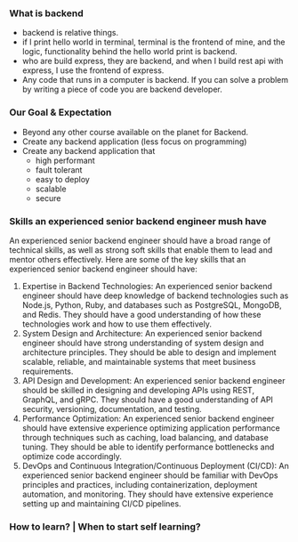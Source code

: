 ### What is backend

- backend is relative things.
- if I print hello world in terminal, terminal is the frontend of mine, and the logic, functionality behind the hello world print is backend.
- who are build express, they are backend, and when I build rest api with express, I use the frontend of express.
- Any code that runs in a computer is backend. If you can solve a problem by writing a piece of code you are backend developer.

### Our Goal & Expectation

- Beyond any other course available on the planet for Backend.
- Create any backend application (less focus on programming)
- Create any backend application that
  - high performant
  - fault tolerant
  - easy to deploy
  - scalable
  - secure

### Skills an experienced senior backend engineer mush have

An experienced senior backend engineer should have a broad range of technical skills, as well as strong soft skills that enable them to lead and mentor others effectively. Here are some of the key skills that an experienced senior backend engineer should have:

1. Expertise in Backend Technologies: An experienced senior backend engineer should have deep knowledge of backend technologies such as Node.js, Python, Ruby, and databases such as PostgreSQL, MongoDB, and Redis. They should have a good understanding of how these technologies work and how to use them effectively.
2. System Design and Architecture: An experienced senior backend engineer should have strong understanding of system design and architecture principles. They should be able to design and implement scalable, reliable, and maintainable systems that meet business requirements.
3. API Design and Development: An experienced senior backend engineer should be skilled in designing and developing APIs using REST, GraphQL, and gRPC. They should have a good understanding of API security, versioning, documentation, and testing.
4. Performance Optimization: An experienced senior backend engineer should have extensive experience optimizing application performance through techniques such as caching, load balancing, and database tuning. They should be able to identify performance bottlenecks and optimize code accordingly.
5. DevOps and Continuous Integration/Continuous Deployment (CI/CD): An experienced senior backend engineer should be familiar with DevOps principles and practices, including containerization, deployment automation, and monitoring. They should have extensive experience setting up and maintaining CI/CD pipelines.

### How to learn? | When to start self learning?

